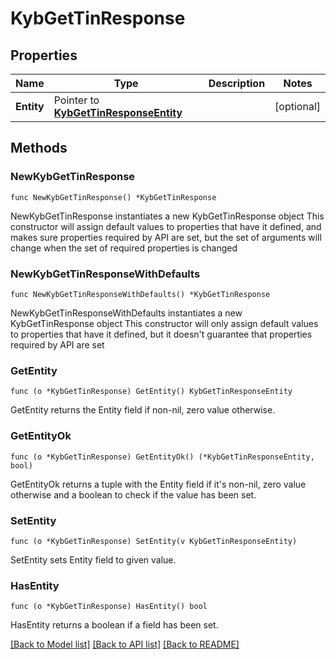 # KybGetTinResponse

## Properties

Name | Type | Description | Notes
------------ | ------------- | ------------- | -------------
**Entity** | Pointer to [**KybGetTinResponseEntity**](KybGetTinResponseEntity.md) |  | [optional] 

## Methods

### NewKybGetTinResponse

`func NewKybGetTinResponse() *KybGetTinResponse`

NewKybGetTinResponse instantiates a new KybGetTinResponse object
This constructor will assign default values to properties that have it defined,
and makes sure properties required by API are set, but the set of arguments
will change when the set of required properties is changed

### NewKybGetTinResponseWithDefaults

`func NewKybGetTinResponseWithDefaults() *KybGetTinResponse`

NewKybGetTinResponseWithDefaults instantiates a new KybGetTinResponse object
This constructor will only assign default values to properties that have it defined,
but it doesn't guarantee that properties required by API are set

### GetEntity

`func (o *KybGetTinResponse) GetEntity() KybGetTinResponseEntity`

GetEntity returns the Entity field if non-nil, zero value otherwise.

### GetEntityOk

`func (o *KybGetTinResponse) GetEntityOk() (*KybGetTinResponseEntity, bool)`

GetEntityOk returns a tuple with the Entity field if it's non-nil, zero value otherwise
and a boolean to check if the value has been set.

### SetEntity

`func (o *KybGetTinResponse) SetEntity(v KybGetTinResponseEntity)`

SetEntity sets Entity field to given value.

### HasEntity

`func (o *KybGetTinResponse) HasEntity() bool`

HasEntity returns a boolean if a field has been set.


[[Back to Model list]](../README.md#documentation-for-models) [[Back to API list]](../README.md#documentation-for-api-endpoints) [[Back to README]](../README.md)


